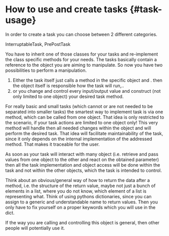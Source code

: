 How to use and create tasks {#task-usage}
==================

In order to create a task you can choose between 2 different categories.

InterruptableTask, PrePostTask

You have to inherit one of those classes for your tasks and re-implement the
class specific methods for your needs. The tasks basically contain a reference
to the object you are aiming to manipulate. So now you have two possibilities to
perform a manipulation.

1. Either the task itself just calls a method in the specific object and .
       then the object itself is responsible how the task will run,..
2. or you change and control every input/output value and construct (not
       only limited to one object) your desired task method.

For really basic and small tasks (which cannot or are not needed to be
separated into smaller tasks) the smartest way to implement task is via one
method, which can be called from one object. That idea is only restricted to the
scenario, if your task actions are limited to one object only! This very method
will handle then all needed changes within the object and will perform the
desired task. That idea will facilitate maintainability of the task, since it
only depends on the internal implementation of the addressed method. That makes
it traceable for the user.

As soon as your task will interact with many object (i.e. retrieve and pass
values from one object to the other and react on the obtained parameter) then
all the task implementation and object access will be done within the task and
not within the other objects, which the task is intended to control.

Think about an obvious/general way of how to return the data after a method,
i.e. the structure of the return value, maybe not just a bunch of elements in a
list, where you do not know, which element of a list is representing what. Think
of using pythons dictionaries, since you can assign to a generic and
understandable name to return values. Then you only have to fix yourself on a
proper keywords which you will use in the dict.

If the way you are calling and controlling this object is general, then other
people will potentially use it.




